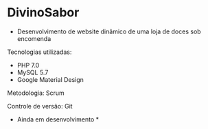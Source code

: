 # DivinoSabor 
- Desenvolvimento de website dinâmico de uma loja de doces sob encomenda 

Tecnologias utilizadas: 
- PHP 7.0 
- MySQL 5.7 
- Google Material Design 

Metodologia: Scrum 

Controle de versão: Git

* Ainda em desenvolvimento * 
